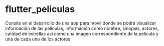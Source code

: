 # flutter_peliculas
Consite en el desarrollo de una app para movil donde se podrá visualizar información de las peliculas, información como nombre, sinopsis, actores, catidad de estrellas asi como una imagen correspondiente de la pelicula y una de cada uno de los actores  
